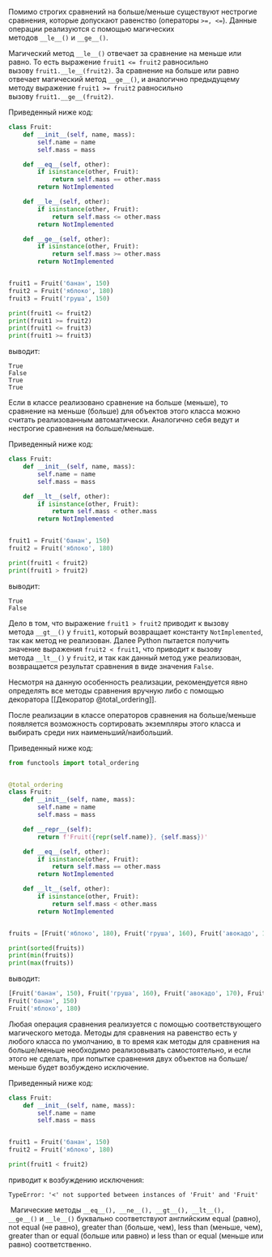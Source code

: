 

Помимо строгих сравнений на больше/меньше существуют нестрогие сравнения, которые допускают равенство (операторы `>=, <=`). Данные операции реализуются с помощью магических методов `__le__()` и `__ge__()`.

Магический метод `__le__()` отвечает за сравнение на меньше или равно. То есть выражение `fruit1 <= fruit2` равносильно вызову `fruit1.__le__(fruit2)`. За сравнение на больше или равно отвечает магический метод `__ge__()`, и аналогично предыдущему методу выражение `fruit1 >= fruit2` равносильно вызову `fruit1.__ge__(fruit2)`.

Приведенный ниже код:

```python
class Fruit:
    def __init__(self, name, mass):
        self.name = name
        self.mass = mass

    def __eq__(self, other):
        if isinstance(other, Fruit):
            return self.mass == other.mass
        return NotImplemented

    def __le__(self, other):
        if isinstance(other, Fruit):
            return self.mass <= other.mass
        return NotImplemented

    def __ge__(self, other):
        if isinstance(other, Fruit):
            return self.mass >= other.mass
        return NotImplemented


fruit1 = Fruit('банан', 150)
fruit2 = Fruit('яблоко', 180)
fruit3 = Fruit('груша', 150)

print(fruit1 <= fruit2)
print(fruit1 >= fruit2)
print(fruit1 <= fruit3)
print(fruit1 >= fruit3)
```

выводит:

```no-highlight
True
False
True
True
```

Если в классе реализовано сравнение на больше (меньше), то сравнение на меньше (больше) для объектов этого класса можно считать реализованным автоматически. Аналогично себя ведут и нестрогие сравнения на больше/меньше.

Приведенный ниже код:

```python
class Fruit:
    def __init__(self, name, mass):
        self.name = name
        self.mass = mass

    def __lt__(self, other):
        if isinstance(other, Fruit):
            return self.mass < other.mass
        return NotImplemented


fruit1 = Fruit('банан', 150)
fruit2 = Fruit('яблоко', 180)

print(fruit1 < fruit2)
print(fruit1 > fruit2)
```

выводит:

```no-highlight
True
False
```

Дело в том, что выражение `fruit1 > fruit2` приводит к вызову метода `__gt__()` у `fruit1`, который возвращает константу `NotImplemented`, так как метод не реализован. Далее Python пытается получить значение выражения `fruit2 < fruit1`, что приводит к вызову метода `__lt__()` у `fruit2`, и так как данный метод уже реализован, возвращается результат сравнения в виде значения `False`.

Несмотря на данную особенность реализации, рекомендуется явно определять все методы сравнения вручную либо с помощью декоратора [[Декоратор @total_ordering]].

После реализации в классе операторов сравнения на больше/меньше появляется возможность сортировать экземпляры этого класса и выбирать среди них наименьший/наибольший.

Приведенный ниже код:

```python
from functools import total_ordering


@total_ordering
class Fruit:
    def __init__(self, name, mass):
        self.name = name
        self.mass = mass

    def __repr__(self):
        return f'Fruit({repr(self.name)}, {self.mass})'

    def __eq__(self, other):
        if isinstance(other, Fruit):
            return self.mass == other.mass
        return NotImplemented

    def __lt__(self, other):
        if isinstance(other, Fruit):
            return self.mass < other.mass
        return NotImplemented


fruits = [Fruit('яблоко', 180), Fruit('груша', 160), Fruit('авокадо', 170), Fruit('банан', 150)]

print(sorted(fruits))
print(min(fruits))
print(max(fruits))
```

выводит:

```python
[Fruit('банан', 150), Fruit('груша', 160), Fruit('авокадо', 170), Fruit('яблоко', 180)]
Fruit('банан', 150)
Fruit('яблоко', 180)
```

Любая операция сравнения реализуется с помощью соответствующего магического метода. Методы для сравнения на равенство есть у любого класса по умолчанию, в то время как методы для сравнения на больше/меньше необходимо реализовывать самостоятельно, и если этого не сделать, при попытке сравнения двух объектов на больше/меньше будет возбуждено исключение.

Приведенный ниже код:

```python
class Fruit:
    def __init__(self, name, mass):
        self.name = name
        self.mass = mass


fruit1 = Fruit('банан', 150)
fruit2 = Fruit('яблоко', 180)

print(fruit1 < fruit2)
```

приводит к возбуждению исключения:

```no-highlight
TypeError: '<' not supported between instances of 'Fruit' and 'Fruit'
```
 Магические методы `__eq__(), __ne__(), __gt__(), __lt__(), __ge__()` и `__le__()` буквально соответствуют английским equal (равно), not equal (не равно), greater than (больше, чем), less than (меньше, чем), greater than or equal (больше или равно) и less than or equal (меньше или равно) соответственно.